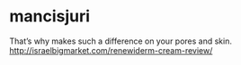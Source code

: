 # mancisjuri
That’s why  makes such a difference on your pores and skin. http://israelbigmarket.com/renewiderm-cream-review/
